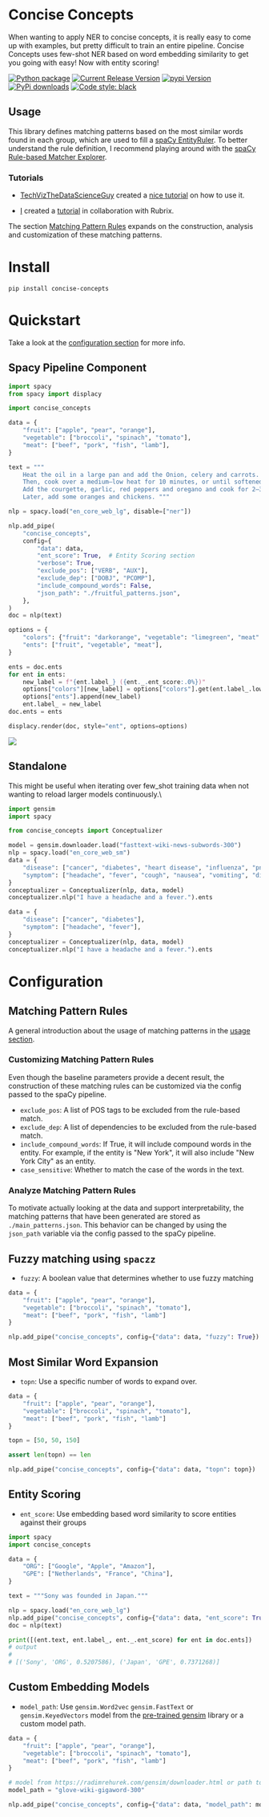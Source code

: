 # Concise Concepts
When wanting to apply NER to concise concepts, it is really easy to come up with examples, but pretty difficult to train an entire pipeline. Concise Concepts uses few-shot NER based on word embedding similarity to get you going
with easy! Now with entity scoring!


[![Python package](https://github.com/Pandora-Intelligence/concise-concepts/actions/workflows/python-package.yml/badge.svg?branch=main)](https://github.com/Pandora-Intelligence/concise-concepts/actions/workflows/python-package.yml)
[![Current Release Version](https://img.shields.io/github/release/pandora-intelligence/concise-concepts.svg?style=flat-square&logo=github)](https://github.com/pandora-intelligence/concise-concepts/releases)
[![pypi Version](https://img.shields.io/pypi/v/concise-concepts.svg?style=flat-square&logo=pypi&logoColor=white)](https://pypi.org/project/concise-concepts/)
[![PyPi downloads](https://static.pepy.tech/personalized-badge/concise-concepts?period=total&units=international_system&left_color=grey&right_color=orange&left_text=pip%20downloads)](https://pypi.org/project/concise-concepts/)
[![Code style: black](https://img.shields.io/badge/code%20style-black-000000.svg?style=flat-square)](https://github.com/ambv/black)


## Usage
This library defines matching patterns based on the most similar words found in each group, which are used to fill a [spaCy EntityRuler](https://spacy.io/api/entityruler). To better understand the rule definition, I recommend playing around with the [spaCy Rule-based Matcher Explorer](https://demos.explosion.ai/matcher).

### Tutorials
- [TechVizTheDataScienceGuy](https://www.youtube.com/c/TechVizTheDataScienceGuy) created a [nice tutorial](https://prakhar-mishra.medium.com/few-shot-named-entity-recognition-in-natural-language-processing-92d31f0d1143) on how to use it.

- [I](https://www.linkedin.com/in/david-berenstein-1bab11105/) created a [tutorial](https://www.rubrix.ml/blog/concise-concepts-rubrix/) in collaboration with Rubrix.

The section [Matching Pattern Rules](#matching-pattern-rules) expands on the construction, analysis and customization of these matching patterns.


# Install

```
pip install concise-concepts
```

# Quickstart

Take a look at the [configuration section](#configuration) for more info.

## Spacy Pipeline Component

```python
import spacy
from spacy import displacy

import concise_concepts

data = {
    "fruit": ["apple", "pear", "orange"],
    "vegetable": ["broccoli", "spinach", "tomato"],
    "meat": ["beef", "pork", "fish", "lamb"],
}

text = """
    Heat the oil in a large pan and add the Onion, celery and carrots.
    Then, cook over a medium–low heat for 10 minutes, or until softened.
    Add the courgette, garlic, red peppers and oregano and cook for 2–3 minutes.
    Later, add some oranges and chickens. """

nlp = spacy.load("en_core_web_lg", disable=["ner"])

nlp.add_pipe(
    "concise_concepts",
    config={
        "data": data,
        "ent_score": True,  # Entity Scoring section
        "verbose": True,
        "exclude_pos": ["VERB", "AUX"],
        "exclude_dep": ["DOBJ", "PCOMP"],
        "include_compound_words": False,
        "json_path": "./fruitful_patterns.json",
    },
)
doc = nlp(text)

options = {
    "colors": {"fruit": "darkorange", "vegetable": "limegreen", "meat": "salmon"},
    "ents": ["fruit", "vegetable", "meat"],
}

ents = doc.ents
for ent in ents:
    new_label = f"{ent.label_} ({ent._.ent_score:.0%})"
    options["colors"][new_label] = options["colors"].get(ent.label_.lower(), None)
    options["ents"].append(new_label)
    ent.label_ = new_label
doc.ents = ents

displacy.render(doc, style="ent", options=options)
```
![](https://raw.githubusercontent.com/Pandora-Intelligence/concise-concepts/master/img/example.png)

## Standalone

This might be useful when iterating over few_shot training data when not wanting to reload larger models continuously.\

```python
import gensim
import spacy

from concise_concepts import Conceptualizer

model = gensim.downloader.load("fasttext-wiki-news-subwords-300")
nlp = spacy.load("en_core_web_sm")
data = {
    "disease": ["cancer", "diabetes", "heart disease", "influenza", "pneumonia"],
    "symptom": ["headache", "fever", "cough", "nausea", "vomiting", "diarrhea"],
}
conceptualizer = Conceptualizer(nlp, data, model)
conceptualizer.nlp("I have a headache and a fever.").ents

data = {
    "disease": ["cancer", "diabetes"],
    "symptom": ["headache", "fever"],
}
conceptualizer = Conceptualizer(nlp, data, model)
conceptualizer.nlp("I have a headache and a fever.").ents
```

# Configuration
## Matching Pattern Rules
A general introduction about the usage of matching patterns in the [usage section](#usage).
### Customizing Matching Pattern Rules
Even though the baseline parameters provide a decent result, the construction of these matching rules can be customized via the config passed to the spaCy pipeline.

 - `exclude_pos`: A list of POS tags to be excluded from the rule-based match.
 - `exclude_dep`: A list of dependencies to be excluded from the rule-based match.
 - `include_compound_words`:  If True, it will include compound words in the entity. For example, if the entity is "New York", it will also include "New York City" as an entity.
 - `case_sensitive`: Whether to match the case of the words in the text.


### Analyze Matching Pattern Rules
To motivate actually looking at the data and support interpretability, the matching patterns that have been generated are stored as `./main_patterns.json`. This behavior can be changed by using the `json_path` variable via the config passed to the spaCy pipeline.

## Fuzzy matching using `spaczz`

 - `fuzzy`: A boolean value that determines whether to use fuzzy matching

```python
data = {
    "fruit": ["apple", "pear", "orange"],
    "vegetable": ["broccoli", "spinach", "tomato"],
    "meat": ["beef", "pork", "fish", "lamb"]
}

nlp.add_pipe("concise_concepts", config={"data": data, "fuzzy": True})
```

## Most Similar Word Expansion

- `topn`: Use a specific number of words to expand over.

```python
data = {
    "fruit": ["apple", "pear", "orange"],
    "vegetable": ["broccoli", "spinach", "tomato"],
    "meat": ["beef", "pork", "fish", "lamb"]
}

topn = [50, 50, 150]

assert len(topn) == len

nlp.add_pipe("concise_concepts", config={"data": data, "topn": topn})
```

## Entity Scoring

- `ent_score`: Use embedding based word similarity to score entities against their groups

```python
import spacy
import concise_concepts

data = {
    "ORG": ["Google", "Apple", "Amazon"],
    "GPE": ["Netherlands", "France", "China"],
}

text = """Sony was founded in Japan."""

nlp = spacy.load("en_core_web_lg")
nlp.add_pipe("concise_concepts", config={"data": data, "ent_score": True, "case_sensitive": True})
doc = nlp(text)

print([(ent.text, ent.label_, ent._.ent_score) for ent in doc.ents])
# output
#
# [('Sony', 'ORG', 0.5207586), ('Japan', 'GPE', 0.7371268)]
```

## Custom Embedding Models

- `model_path`: Use `gensim.Word2vec` `gensim.FastText` or `gensim.KeyedVectors` model from the [pre-trained gensim](https://radimrehurek.com/gensim/downloader.html) library or a custom model path.

```python
data = {
    "fruit": ["apple", "pear", "orange"],
    "vegetable": ["broccoli", "spinach", "tomato"],
    "meat": ["beef", "pork", "fish", "lamb"]
}

# model from https://radimrehurek.com/gensim/downloader.html or path to local file
model_path = "glove-wiki-gigaword-300"

nlp.add_pipe("concise_concepts", config={"data": data, "model_path": model_path})
````
